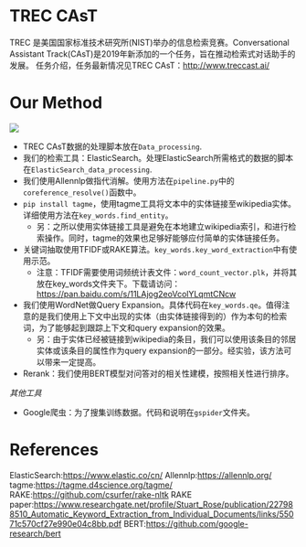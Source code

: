# TREC CAsT

TREC 是美国国家标准技术研究所(NIST)举办的信息检索竞赛。Conversational Assistant Track(CAsT)是2019年新添加的一个任务，旨在推动检索式对话助手的发展。
任务介绍，任务最新情况见TREC CAsT：http://www.treccast.ai/

# Our Method

![](https://github.com/nine09/TREC_CAsT_ECNU-ICA/blob/master/pics/our_method.png)

- TREC CAsT数据的处理脚本放在`Data_processing`.
- 我们的检索工具：ElasticSearch。处理ElasticSearch所需格式的数据的脚本在`ElasticSearch_data_processing`.
- 我们使用Allennlp做指代消解。使用方法在`pipeline.py`中的`coreference_resolve()`函数中。
- `pip install tagme`，使用tagme工具将文本中的实体链接至wikipedia实体。详细使用方法在`key_words.find_entity`。
	- 另：之所以使用实体链接工具是避免在本地建立wikipedia索引，和进行检索操作。同时，tagme的效果也足够好能够应付简单的实体链接任务。
- 关键词抽取使用TFIDF或RAKE算法。`key_words.key_word_extraction`中有使用示范。
	- 注意：TFIDF需要使用词频统计表文件：`word_count_vector.plk`，并将其放在key_words文件夹下。下载请访问：https://pan.baidu.com/s/11LAjog2eoVcolYLqmtCNcw
- 我们使用WordNet做Query Expansion。具体代码在`key_words.qe`。值得注意的是我们使用上下文中出现的实体（由实体链接得到的）作为本句的检索词，为了能够起到跟踪上下文和query expansion的效果。
	- 另：由于实体已经被链接到wikipedia的条目，我们可以使用该条目的邻居实体或该条目的属性作为query expansion的一部分。经实验，该方法可以带来一定提高。
- Rerank：我们使用BERT模型对问答对的相关性建模，按照相关性进行排序。

*其他工具*
- Google爬虫：为了搜集训练数据。代码和说明在`gspider`文件夹。

# References

ElasticSearch:https://www.elastic.co/cn/
Allennlp:https://allennlp.org/
tagme:https://tagme.d4science.org/tagme/
RAKE:https://github.com/csurfer/rake-nltk
RAKE paper:https://www.researchgate.net/profile/Stuart_Rose/publication/227988510_Automatic_Keyword_Extraction_from_Individual_Documents/links/55071c570cf27e990e04c8bb.pdf
BERT:https://github.com/google-research/bert